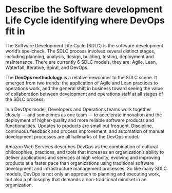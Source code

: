 # Describe the Software development Life Cycle identifying where DevOps fit in

The Software Development Life Cycle (SDLC) is the software development world’s spellcheck. 
The SDLC process involves several distinct stages, including planning, analysis, design, building, testing, deployment and maintenance.
There are currently 6 SDLC models, they are: Agile, Lean, Waterfall, Iterative, Spiral, and DevOps.

The **DevOps methodology** is a relative newcomer to the SDLC scene. 
It emerged from two trends: the application of Agile and Lean practices to operations work, and the general shift in business toward seeing the value of collaboration 
between development and operations staff at all stages of the SDLC process.

In a DevOps model, Developers and Operations teams work together closely — and sometimes as one team — to accelerate innovation and the deployment of higher-quality 
and more reliable software products and functionalities. Updates to products are small but frequent. Discipline, continuous feedback and process improvement, 
and automation of manual development processes are all hallmarks of the DevOps model.

Amazon Web Services describes DevOps as the combination of cultural philosophies, practices, 
and tools that increases an organization’s ability to deliver applications and services at high velocity, 
evolving and improving products at a faster pace than organizations using traditional software development 
and infrastructure management processes. So like many SDLC models, DevOps is not only an approach to planning and executing work, 
but also a philosophy that demands a non-traditional mindset in an organization.
